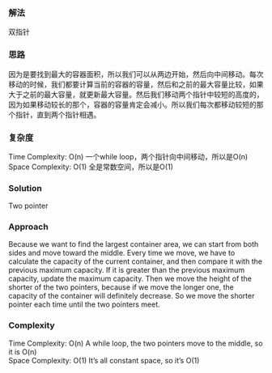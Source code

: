 ### 解法 
双指针

### 思路
因为是要找到最大的容器面积，所以我们可以从两边开始，然后向中间移动。每次移动的时候，我们都要计算当前的容器的容量，然后和之前的最大容量比较，如果大于之前的最大容量，就更新最大容量。然后我们移动两个指针中较短的高度的，因为如果移动较长的那个，容器的容量肯定会减小。所以我们每次都移动较短的那个指针，直到两个指针相遇。

### 复杂度
Time Complexity: O(n) 一个while loop，两个指针向中间移动，所以是O(n)  
Space Complexity: O(1) 全是常数空间，所以是O(1)


### Solution
Two pointer

### Approach
Because we want to find the largest container area, we can start from both sides and move toward the middle. Every time we move, we have to calculate the capacity of the current container, and then compare it with the previous maximum capacity. If it is greater than the previous maximum capacity, update the maximum capacity. Then we move the height of the shorter of the two pointers, because if we move the longer one, the capacity of the container will definitely decrease. So we move the shorter pointer each time until the two pointers meet.

### Complexity
Time Complexity: O(n) A while loop, the two pointers move to the middle, so it is O(n)  
Space Complexity: O(1) It’s all constant space, so it’s O(1)